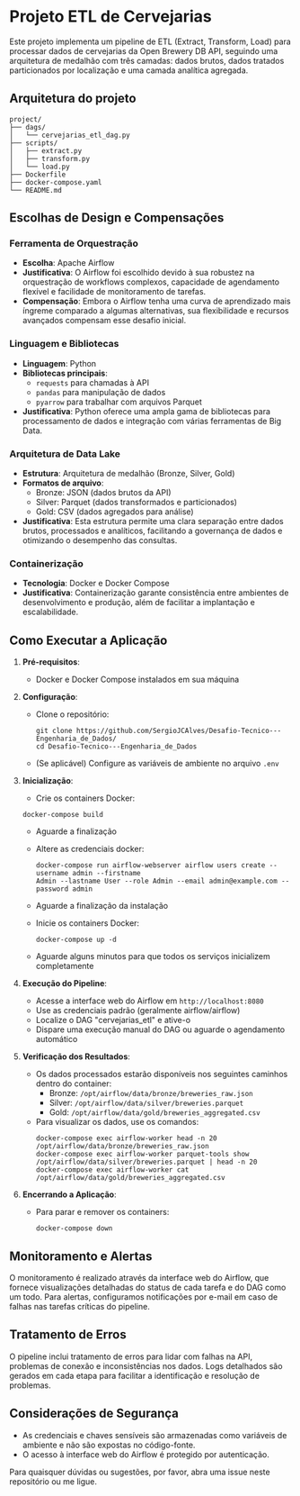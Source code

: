 # Projeto ETL de Cervejarias

Este projeto implementa um pipeline de ETL (Extract, Transform, Load) para processar dados de cervejarias da Open Brewery DB API, seguindo uma arquitetura de medalhão com três camadas: dados brutos, dados tratados particionados por localização e uma camada analítica agregada.

## Arquitetura do projeto

```
project/
├── dags/
│   └── cervejarias_etl_dag.py
├── scripts/
│   ├── extract.py
│   ├── transform.py
│   └── load.py
├── Dockerfile
├── docker-compose.yaml
└── README.md
```

## Escolhas de Design e Compensações

### Ferramenta de Orquestração
- **Escolha**: Apache Airflow
- **Justificativa**: O Airflow foi escolhido devido à sua robustez na orquestração de workflows complexos, capacidade de agendamento flexível e facilidade de monitoramento de tarefas.
- **Compensação**: Embora o Airflow tenha uma curva de aprendizado mais íngreme comparado a algumas alternativas, sua flexibilidade e recursos avançados compensam esse desafio inicial.

### Linguagem e Bibliotecas
- **Linguagem**: Python
- **Bibliotecas principais**: 
  - `requests` para chamadas à API
  - `pandas` para manipulação de dados
  - `pyarrow` para trabalhar com arquivos Parquet
- **Justificativa**: Python oferece uma ampla gama de bibliotecas para processamento de dados e integração com várias ferramentas de Big Data.

### Arquitetura de Data Lake
- **Estrutura**: Arquitetura de medalhão (Bronze, Silver, Gold)
- **Formatos de arquivo**:
  - Bronze: JSON (dados brutos da API)
  - Silver: Parquet (dados transformados e particionados)
  - Gold: CSV (dados agregados para análise)
- **Justificativa**: Esta estrutura permite uma clara separação entre dados brutos, processados e analíticos, facilitando a governança de dados e otimizando o desempenho das consultas.

### Containerização
- **Tecnologia**: Docker e Docker Compose
- **Justificativa**: Containerização garante consistência entre ambientes de desenvolvimento e produção, além de facilitar a implantação e escalabilidade.

## Como Executar a Aplicação

1. **Pré-requisitos**:
   - Docker e Docker Compose instalados em sua máquina

2. **Configuração**:
   - Clone o repositório:
     ```
     git clone https://github.com/SergioJCAlves/Desafio-Tecnico---Engenharia_de_Dados/
     cd Desafio-Tecnico---Engenharia_de_Dados
     ```
   - (Se aplicável) Configure as variáveis de ambiente no arquivo `.env`

3. **Inicialização**:

    - Crie os containers Docker:
     ```
     docker-compose build
     ```
   - Aguarde a finalização

   - Altere as credenciais docker:

      ```
     docker-compose run airflow-webserver airflow users create --username admin --firstname 
     Admin --lastname User --role Admin --email admin@example.com --password admin
      ```

   - Aguarde a finalização da instalação


   - Inicie os containers Docker:

     ```
     docker-compose up -d
     ```
     
   - Aguarde alguns minutos para que todos os serviços inicializem completamente

5. **Execução do Pipeline**:
   - Acesse a interface web do Airflow em `http://localhost:8080`
   - Use as credenciais padrão (geralmente airflow/airflow)
   - Localize o DAG "cervejarias_etl" e ative-o
   - Dispare uma execução manual do DAG ou aguarde o agendamento automático

6. **Verificação dos Resultados**:
   - Os dados processados estarão disponíveis nos seguintes caminhos dentro do container:
     - Bronze: `/opt/airflow/data/bronze/breweries_raw.json`
     - Silver: `/opt/airflow/data/silver/breweries.parquet`
     - Gold: `/opt/airflow/data/gold/breweries_aggregated.csv`
   - Para visualizar os dados, use os comandos:
     ```
     docker-compose exec airflow-worker head -n 20 /opt/airflow/data/bronze/breweries_raw.json
     docker-compose exec airflow-worker parquet-tools show /opt/airflow/data/silver/breweries.parquet | head -n 20
     docker-compose exec airflow-worker cat /opt/airflow/data/gold/breweries_aggregated.csv
     ```

7. **Encerrando a Aplicação**:
   - Para parar e remover os containers:
     ```
     docker-compose down
     ```

## Monitoramento e Alertas

O monitoramento é realizado através da interface web do Airflow, que fornece visualizações detalhadas do status de cada tarefa e do DAG como um todo. Para alertas, configuramos notificações por e-mail em caso de falhas nas tarefas críticas do pipeline.

## Tratamento de Erros

O pipeline inclui tratamento de erros para lidar com falhas na API, problemas de conexão e inconsistências nos dados. Logs detalhados são gerados em cada etapa para facilitar a identificação e resolução de problemas.

## Considerações de Segurança

- As credenciais e chaves sensíveis são armazenadas como variáveis de ambiente e não são expostas no código-fonte.
- O acesso à interface web do Airflow é protegido por autenticação.

Para quaisquer dúvidas ou sugestões, por favor, abra uma issue neste repositório ou me ligue.
